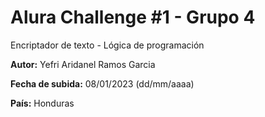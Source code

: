 # Alura Challenge #1 - Grupo 4

Encriptador de texto - Lógica de programación

**Autor:** Yefri Aridanel Ramos Garcia

**Fecha de subida:** 08/01/2023 (dd/mm/aaaa)

**País:** Honduras
